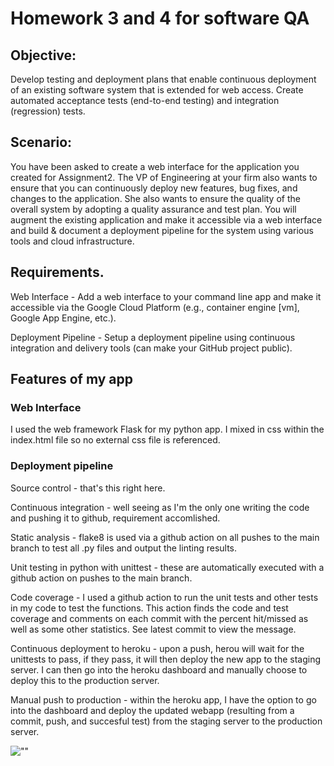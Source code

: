 # Homework 3 and 4 for software QA

## Objective:
Develop testing and deployment plans that enable continuous deployment of an existing
software system that is extended for web access. Create automated acceptance tests (end-to-end
testing) and integration (regression) tests.

## Scenario:
You have been asked to create a web interface for the application you created for Assignment2. The VP of Engineering at your firm also wants to ensure that you can continuously deploy
new features, bug fixes, and changes to the application. She also wants to ensure the quality of
the overall system by adopting a quality assurance and test plan.
You will augment the existing application and make it accessible via a web interface and build
& document a deployment pipeline for the system using various tools and cloud infrastructure.

## Requirements.
Web Interface - Add a web interface to your command line app and make it accessible via the
Google Cloud Platform (e.g., container engine [vm], Google App Engine, etc.).

Deployment Pipeline - Setup a deployment pipeline using continuous integration and delivery
tools (can make your GitHub project public).

## Features of my app

### Web Interface

I used the web framework Flask for my python app. I mixed in css within the index.html file so no external css file is referenced.

### Deployment pipeline

Source control - that's this right here.

Continuous integration - well seeing as I'm the only one writing the code and pushing it to github, requirement accomlished.

Static analysis - flake8 is used via a github action on all pushes to the main branch to test all .py files and output the linting results.

Unit testing in python with unittest - these are automatically executed with a github action on pushes to the main branch.

Code coverage - I used a github action to run the unit tests and other tests in my code to test the functions. This action finds the code and test coverage and comments on each commit with the percent hit/missed as well as some other statistics. See latest commit to view the message.

Continuous deployment to heroku - upon a push, herou will wait for the unittests to pass, if they pass, it will then deploy the new app to the staging server. I can then go into the heroku dashboard and manually choose to deploy this to the production server.

Manual push to production - within the heroku app, I have the option to go into the dashboard and deploy the updated webapp (resulting from a commit, push, and succesful test) from the staging server to the production server.

![""](https://cdn.discordapp.com/attachments/809989018582253568/832122310676578324/unknown.png)
